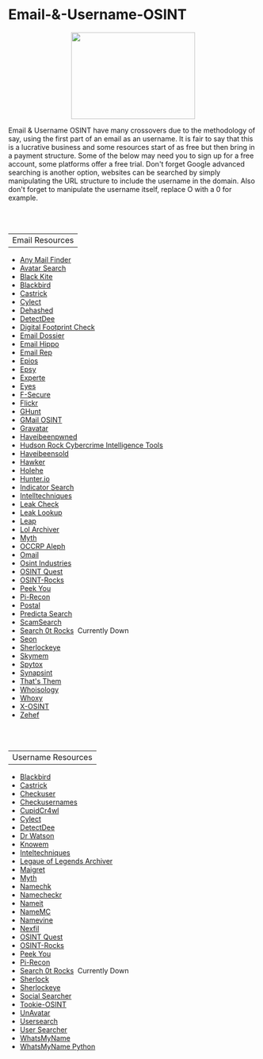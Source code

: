 # Email-&-Username-OSINT
<p align="center">
  <img width="250" height="175" src="https://www.cqcore.uk/wp-content/uploads/2024/06/Screenshot-2024-06-13-122030.png">
</p>

Email & Username OSINT have many crossovers due to the methodology of say, using the first part of an email as an username. It is fair to say that this is a lucrative business and some resources start of as free but then bring in a payment structure. Some of the below may need you to sign up for a free account, some platforms offer a free trial. Don't forget Google advanced searching is another option, websites can be searched by simply manipulating the URL structure to include the username in the domain. Also don't forget to manipulate the username itself, replace O with a 0 for example.</p>
<br></br>
<table>
    <tr>
        <td>Email Resources</td>
    </tr>
</table>
<uL>
 <li><a href="https://anymailfinder.com/">Any Mail Finder</a></li>
 <li><a href="https://avatarapi.com/">Avatar Search</a></li>
 <li><a href="https://services.blackkitetech.com/data-breach">Black Kite</a></li>
 <li><a href="https://github.com/p1ngul1n0/blackbird">Blackbird</a></li>
 <li><a href="https://castrickclues.com/">Castrick</a></li>
 <li><a href="https://cylect.io/">Cylect</a></li>
 <li><a href="https://dehashed.com/">Dehashed</a></li> 
 <li><a href="https://github.com/piaolin/DetectDee">DetectDee</a></li>
 <li><a href="https://digitalfootprintcheck.com/free-checker.html">Digital Footprint Check</a></li>
 <li><a href="https://centralops.net/co/emaildossier.aspx">Email Dossier</a></li>
 <li><a href="https://tools.emailhippo.com/">Email Hippo</a></li>
 <li><a href="https://emailrep.io/">Email Rep</a></li>
 <li><a href="https://epieos.com/">Epios</a></li>  
 <li><a href="https://espysys.com/osint-tools-and-api/">Epsy</a></li>
 <li><a href="https://www.experte.com/email-finder">Experte</a></li>
 <li><a href="https://github.com/N0rz3/Eyes">Eyes</a></li>
 <li><a href="https://f-secure.com/us-en/identity-theft-checker">F-Secure</a></li>
 <li><a href="https://flickr.com/search/">Flickr</a></li>
 <li><a href="https://github.com/mxrch/GHunt">GHunt</a></li>
 <li><a href="https://gmail-osint.activetk.jp/">GMail OSINT</a></li>
 <li><a href="https://en.gravatar.com/site/check/">Gravatar</a></li>
 <li><a href="https://haveibeenpwned.com/">Haveibeenpwned</a></li>
 <li><a href="https://www.hudsonrock.com/threat-intelligence-cybercrime-tools">Hudson Rock Cybercrime Intelligence Tools</a></li>
 <li><a href="https://haveibeensold.app/">Haveibeensold</a></li>
 <li><a href="https://github.com/RetrO-M/Hawker">Hawker</a></li>
 <li><a href="https://github.com/megadose/holehe">Holehe</a></li>
 <li><a href="https://hunter.io/">Hunter.io</a></li>
 <li><a href="https://indicatorsearch.app/">Indicator Search</a></li> 
 <li><a href="https://inteltechniques.com/tools/Email.html">Intelltechniques</a></li>
 <li><a href="https://leakcheck.io/">Leak Check</a></li>
 <li><a href="https://leak-lookup.com/">Leak Lookup</a></li>
 <li><a href="https://www.tryleap.ai/tools/lead-research">Leap</a></li>
 <li><a href="https://osint.lolarchiver.com/database_lookup">Lol Archiver</a></li>
 <li><a href="https://myth.rip/">Myth</a></li>
 <li><a href="https://data.occrp.org/">OCCRP Aleph</a></li>
 <li><a href="https://omail.io/">Omail</a></li>
 <li><a href="https://osint.industries/">Osint Industries</a></li>
 <li><a href="https://platform.osintquest.pl/">OSINT Quest</a></li>
 <li><a href="https://osint.rocks/">OSINT-Rocks</a></li>
 <li><a href="https://www.peekyou.com/">Peek You</a></li>
 <li><a href="https://pi-recon.streamlit.app/">Pi-Recon</a></li>
 <li><a href="https://github.com/jakecreps/poastal">Postal</a></li>
 <li><a href="https://www.predictasearch.com/">Predicta Search</a></li>
 <li><a href="https://scamsearch.io/">ScamSearch</a></li>
 <li><a href="https://search.0t.rocks/">Search 0t Rocks</a>&nbsp;&nbsp;Currently Down</li> 
 <li><a href="https://seon.io/">Seon</a></li>
 <li><a href="https://sherlockeye.io/">Sherlockeye</a></li>
 <li><a href="https://www.skymem.info/">Skymem</a></li>
 <li><a href="https://www.spytox.com/">Spytox</a></li>
 <li><a href="https://synapsint.com/">Synapsint</a></li> 
 <li><a href="https://thatsthem.com/">That's Them</a></li>
 <li><a href="https://whoisology.com/email/">Whoisology</a></li>
 <li><a href="https://www.whoxy.com/">Whoxy</a></li>
 <li><a href="https://github.com/TermuxHackz/X-osint">X-OSINT</a></li>
 <lI><a href="https://github.com/N0rz3/Zehef">Zehef</a></lI>
</uL>
<br></br>
<table>
    <tr>
        <td>Username Resources</td>
    </tr>
</table>
<ul>
 <li><a href="https://github.com/p1ngul1n0/blackbird">Blackbird</a></li>
 <li><a href="https://castrickclues.com/">Castrick</a></li>
 <li><a href="https://checkuser.org/">Checkuser</a></li>
 <li><a href="https://checkusernames.com/">Checkusernames</a></li>
 <li><a href="https://github.com/OSINTI4L/cupidcr4wl">CupidCr4wl</a></li>
 <li><a href="https://cylect.io/">Cylect</a></li> 
 <li><a href="https://github.com/piaolin/DetectDee">DetectDee</a></li>
 <li><a href="https://github.com/tingirifistik/Watson">Dr Watson</a></li>
 <li><a href="https://knowem.com/">Knowem</a></li>   
 <li><a href="https://inteltechniques.com/tools/Username.html">Inteltechniques</a></li>
 <li><a href="https://lolarchiver.com/">Legaue of Legends Archiver</a></li>
 <li><a href="https://github.com/soxoj/maigret/blob/main/README.md">Maigret</a></li>
 <li><a href="https://myth.rip/">Myth</a></li>
 <li><a href="https://namechk.com/">Namechk</a></li>
 <li><a href="https://namecheckr.com/">Namecheckr</a></li>
 <li><a href="https://seintpl.github.io/NAMINT/">Nameit</a></li> 
 <li><a href="https://namemc.com/">NameMC</a></li>
 <li><a href="https://namevine.com/">Namevine</a></li>
 <li><a href="https://github.com/thewhiteh4t/nexfil">Nexfil</a></li>
 <li><a href="https://platform.osintquest.pl/">OSINT Quest</a></li>
 <li><a href="https://osint.rocks/">OSINT-Rocks</a></li>
 <li><a href="https://www.peekyou.com/">Peek You</a></li>
 <li><a href="https://pi-recon.streamlit.app/">Pi-Recon</a></li>
 <li><a href="https://search.0t.rocks/">Search 0t Rocks</a>&nbsp;&nbsp;Currently Down</li>  
 <li><a href="https://github.com/sherlock-project/sherlock">Sherlock</a></li>
 <li><a href="https://sherlockeye.io/">Sherlockeye</a></li>
 <li><a href="https://www.social-searcher.com/">Social Searcher</a></li>
 <li><a href="https://github.com/Alfredredbird/tookie-osint">Tookie-OSINT</a></li>
 <li><a href="https://unavatar.io/#/">UnAvatar</a></li>
 <li><a href="https://usersearch.org/">Usersearch</a></li>
 <li><a href="https://www.user-searcher.com/">User Searcher</a></li>
 <li><a href="https://whatsmyname.app/">WhatsMyName</a></li>
 <li><a href="https://github.com/C3n7ral051nt4g3ncy/WhatsMyName-Python">WhatsMyName Python</a></li>
</ul>
<br></br>

